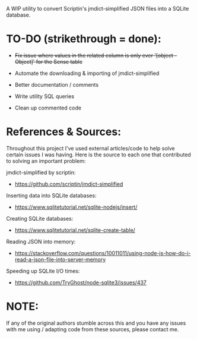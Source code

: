 A WIP utility to convert Scriptin's jmdict-simplified JSON files into a SQLite database.

# TO-DO (strikethrough = done):
  - ~~Fix issue where values in the related column is only ever '[object - Object]' for the Sense table~~

  - Automate the downloading & importing of jmdict-simplified

  - Better documentation / comments
  
  - Write utility SQL queries
  
  - Clean up commented code

# References & Sources:

Throughout this project I've used external articles/code to help solve certain issues I was having. 
Here is the source to each one that contributed to solving an important problem: 

jmdict-simplified by scriptin:
  - https://github.com/scriptin/jmdict-simplified

Inserting data into SQLite databases:
  - https://www.sqlitetutorial.net/sqlite-nodejs/insert/

Creating SQLite databases:
  - https://www.sqlitetutorial.net/sqlite-create-table/

Reading JSON into memory:
  - https://stackoverflow.com/questions/10011011/using-node-js-how-do-i-read-a-json-file-into-server-memory

Speeding up SQLite I/O times:
  - https://github.com/TryGhost/node-sqlite3/issues/437


# NOTE:

If any of the original authors stumble across this and you have any issues with me using / adapting code from these sources, please contact me.

